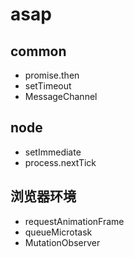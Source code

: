 # asap

## common

- promise.then
- setTimeout
- MessageChannel

## node

- setImmediate
- process.nextTick

## 浏览器环境

- requestAnimationFrame
- queueMicrotask
- MutationObserver
